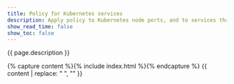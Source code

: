 ```yaml
---
title: Policy for Kubernetes services
description: Apply policy to Kubernetes node ports, and to services that are exposed externally as cluster IPs.
show_read_time: false
show_toc: false
---
```


{{ page.description }}

{% capture content %}{% include index.html %}{% endcapture %}
{{ content | replace: "    ", "" }}

